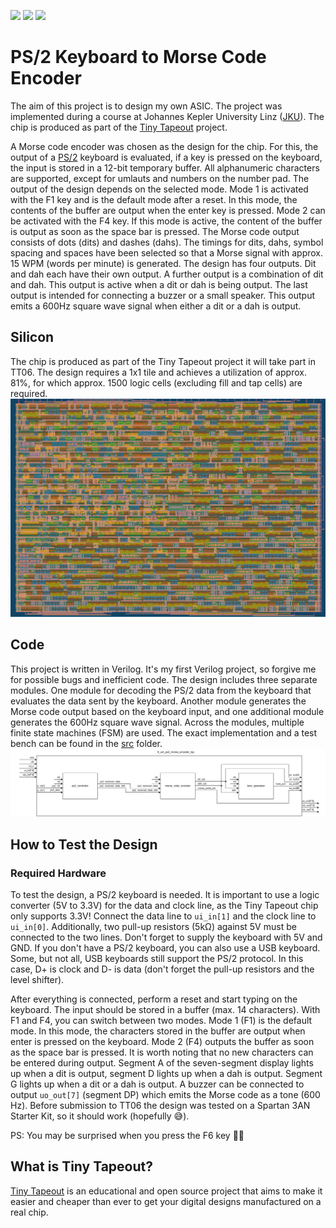 ![](../../workflows/gds/badge.svg) ![](../../workflows/docs/badge.svg) ![](../../workflows/test/badge.svg)

# PS/2 Keyboard to Morse Code Encoder
The aim of this project is to design my own ASIC.
The project was implemented during a course at Johannes Kepler University Linz ([JKU](https://www.jku.at/)).
The chip is produced as part of the [Tiny Tapeout](https://tinytapeout.com) project.

A Morse code encoder was chosen as the design for the chip. For this, the output of a [PS/2](https://en.wikipedia.org/wiki/PS/2_port) keyboard is evaluated,
if a key is pressed on the keyboard, the input is stored in a 12-bit temporary buffer.
All alphanumeric characters are supported, except for umlauts and numbers on the number pad.
The output of the design depends on the selected mode.
Mode 1 is activated with the F1 key and is the default mode after a reset.
In this mode, the contents of the buffer are output when the enter key is pressed.
Mode 2 can be activated with the F4 key. If this mode is active, the content of the buffer is output as soon as the space bar is pressed.
The Morse code output consists of dots (dits) and dashes (dahs).
The timings for dits, dahs, symbol spacing and spaces have been selected so that a Morse signal with approx. 15 WPM (words per minute) is generated.
The design has four outputs. Dit and dah each have their own output.
A further output is a combination of dit and dah. This output is active when a dit or dah is being output.
The last output is intended for connecting a buzzer or a small speaker. This output emits a 600Hz square wave signal when either a dit or a dah is output.


## Silicon
The chip is produced as part of the Tiny Tapeout project it will take part in TT06.
The design requires a 1x1 tile and achieves a utilization of approx. 81%, for which approx. 1500 logic cells (excluding fill and tap cells) are required.
![GDS render](docs/gds_render.png)


## Code
This project is written in Verilog. It's my first Verilog project, so forgive me for possible bugs and inefficient code.
The design includes three separate modules.
One module for decoding the PS/2 data from the keyboard that evaluates the data sent by the keyboard.
Another module generates the Morse code output based on the keyboard input, and one additional module generates the 600Hz square wave signal.
Across the modules, multiple finite state machines (FSM) are used.
The exact implementation and a test bench can be found in the [src](https://github.com/byte-me404/jku-tt06-ps2-morse-encoder/tree/main/src) folder.
![Verilog project block diagram](docs/verilog_block.png)


## How to Test the Design
### Required Hardware
To test the design, a PS/2 keyboard is needed.
It is important to use a logic converter (5V to 3.3V) for the data and clock line, as the Tiny Tapeout chip only supports 3.3V!
Connect the data line to `ui_in[1]` and the clock line to `ui_in[0]`.
Additionally, two pull-up resistors (5kΩ) against 5V must be connected to the two lines.
Don't forget to supply the keyboard with 5V and GND. 
If you don't have a PS/2 keyboard, you can also use a USB keyboard. Some, but not all, USB keyboards still support the PS/2 protocol.
In this case, D+ is clock and D- is data (don't forget the pull-up resistors and the level shifter).

After everything is connected, perform a reset and start typing on the keyboard.
The input should be stored in a buffer (max. 14 characters). With F1 and F4, you can switch between two modes.
Mode 1 (F1) is the default mode. In this mode, the characters stored in the buffer are output when enter is pressed on the keyboard.
Mode 2 (F4) outputs the buffer as soon as the space bar is pressed.
It is worth noting that no new characters can be entered during output.
Segment A of the seven-segment display lights up when a dit is output, segment D lights up when a dah is output.
Segment G lights up when a dit or a dah is output. A buzzer can be connected to output `uo_out[7]` (segment DP) which emits the Morse code as a tone (600 Hz).
Before submission to TT06 the design was tested on a Spartan 3AN Starter Kit, so it should work (hopefully 😅).

PS: You may be surprised when you press the F6 key 🐣🐰


## What is Tiny Tapeout?
[Tiny Tapeout](https://tinytapeout.com) is an educational and open source project that aims to make it easier and cheaper than ever to get your digital designs manufactured on a real chip.
